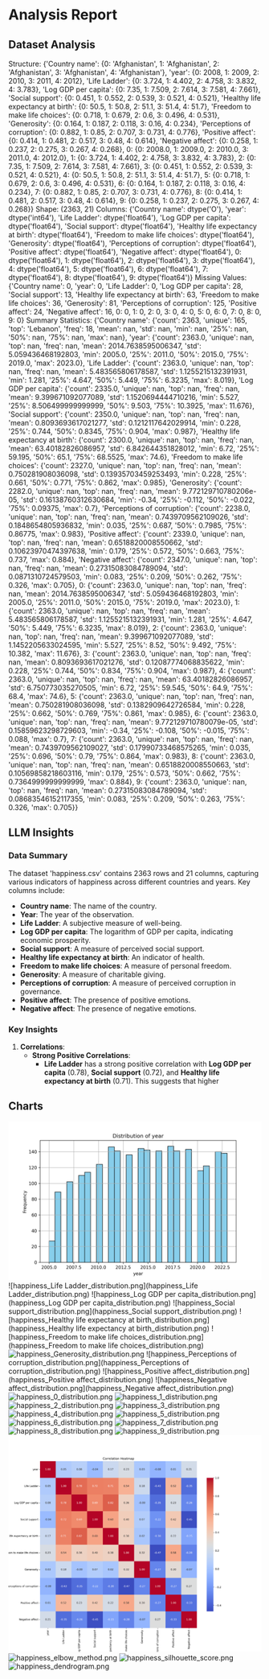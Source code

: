 # Analysis Report

## Dataset Analysis
Structure: {'Country name': {0: 'Afghanistan', 1: 'Afghanistan', 2: 'Afghanistan', 3: 'Afghanistan', 4: 'Afghanistan'}, 'year': {0: 2008, 1: 2009, 2: 2010, 3: 2011, 4: 2012}, 'Life Ladder': {0: 3.724, 1: 4.402, 2: 4.758, 3: 3.832, 4: 3.783}, 'Log GDP per capita': {0: 7.35, 1: 7.509, 2: 7.614, 3: 7.581, 4: 7.661}, 'Social support': {0: 0.451, 1: 0.552, 2: 0.539, 3: 0.521, 4: 0.521}, 'Healthy life expectancy at birth': {0: 50.5, 1: 50.8, 2: 51.1, 3: 51.4, 4: 51.7}, 'Freedom to make life choices': {0: 0.718, 1: 0.679, 2: 0.6, 3: 0.496, 4: 0.531}, 'Generosity': {0: 0.164, 1: 0.187, 2: 0.118, 3: 0.16, 4: 0.234}, 'Perceptions of corruption': {0: 0.882, 1: 0.85, 2: 0.707, 3: 0.731, 4: 0.776}, 'Positive affect': {0: 0.414, 1: 0.481, 2: 0.517, 3: 0.48, 4: 0.614}, 'Negative affect': {0: 0.258, 1: 0.237, 2: 0.275, 3: 0.267, 4: 0.268}, 0: {0: 2008.0, 1: 2009.0, 2: 2010.0, 3: 2011.0, 4: 2012.0}, 1: {0: 3.724, 1: 4.402, 2: 4.758, 3: 3.832, 4: 3.783}, 2: {0: 7.35, 1: 7.509, 2: 7.614, 3: 7.581, 4: 7.661}, 3: {0: 0.451, 1: 0.552, 2: 0.539, 3: 0.521, 4: 0.521}, 4: {0: 50.5, 1: 50.8, 2: 51.1, 3: 51.4, 4: 51.7}, 5: {0: 0.718, 1: 0.679, 2: 0.6, 3: 0.496, 4: 0.531}, 6: {0: 0.164, 1: 0.187, 2: 0.118, 3: 0.16, 4: 0.234}, 7: {0: 0.882, 1: 0.85, 2: 0.707, 3: 0.731, 4: 0.776}, 8: {0: 0.414, 1: 0.481, 2: 0.517, 3: 0.48, 4: 0.614}, 9: {0: 0.258, 1: 0.237, 2: 0.275, 3: 0.267, 4: 0.268}}
Shape: (2363, 21)
Columns:
{'Country name': dtype('O'), 'year': dtype('int64'), 'Life Ladder': dtype('float64'), 'Log GDP per capita': dtype('float64'), 'Social support': dtype('float64'), 'Healthy life expectancy at birth': dtype('float64'), 'Freedom to make life choices': dtype('float64'), 'Generosity': dtype('float64'), 'Perceptions of corruption': dtype('float64'), 'Positive affect': dtype('float64'), 'Negative affect': dtype('float64'), 0: dtype('float64'), 1: dtype('float64'), 2: dtype('float64'), 3: dtype('float64'), 4: dtype('float64'), 5: dtype('float64'), 6: dtype('float64'), 7: dtype('float64'), 8: dtype('float64'), 9: dtype('float64')}
Missing Values:
{'Country name': 0, 'year': 0, 'Life Ladder': 0, 'Log GDP per capita': 28, 'Social support': 13, 'Healthy life expectancy at birth': 63, 'Freedom to make life choices': 36, 'Generosity': 81, 'Perceptions of corruption': 125, 'Positive affect': 24, 'Negative affect': 16, 0: 0, 1: 0, 2: 0, 3: 0, 4: 0, 5: 0, 6: 0, 7: 0, 8: 0, 9: 0}
Summary Statistics:
{'Country name': {'count': 2363, 'unique': 165, 'top': 'Lebanon', 'freq': 18, 'mean': nan, 'std': nan, 'min': nan, '25%': nan, '50%': nan, '75%': nan, 'max': nan}, 'year': {'count': 2363.0, 'unique': nan, 'top': nan, 'freq': nan, 'mean': 2014.7638595006347, 'std': 5.059436468192803, 'min': 2005.0, '25%': 2011.0, '50%': 2015.0, '75%': 2019.0, 'max': 2023.0}, 'Life Ladder': {'count': 2363.0, 'unique': nan, 'top': nan, 'freq': nan, 'mean': 5.483565806178587, 'std': 1.1255215132391931, 'min': 1.281, '25%': 4.647, '50%': 5.449, '75%': 6.3235, 'max': 8.019}, 'Log GDP per capita': {'count': 2335.0, 'unique': nan, 'top': nan, 'freq': nan, 'mean': 9.399671092077089, 'std': 1.1520694444710216, 'min': 5.527, '25%': 8.506499999999999, '50%': 9.503, '75%': 10.3925, 'max': 11.676}, 'Social support': {'count': 2350.0, 'unique': nan, 'top': nan, 'freq': nan, 'mean': 0.8093693617021277, 'std': 0.1212117642029914, 'min': 0.228, '25%': 0.744, '50%': 0.8345, '75%': 0.904, 'max': 0.987}, 'Healthy life expectancy at birth': {'count': 2300.0, 'unique': nan, 'top': nan, 'freq': nan, 'mean': 63.40182826086957, 'std': 6.842644351828012, 'min': 6.72, '25%': 59.195, '50%': 65.1, '75%': 68.5525, 'max': 74.6}, 'Freedom to make life choices': {'count': 2327.0, 'unique': nan, 'top': nan, 'freq': nan, 'mean': 0.750281908036098, 'std': 0.13935703459253493, 'min': 0.228, '25%': 0.661, '50%': 0.771, '75%': 0.862, 'max': 0.985}, 'Generosity': {'count': 2282.0, 'unique': nan, 'top': nan, 'freq': nan, 'mean': 9.772129710780206e-05, 'std': 0.16138760312630684, 'min': -0.34, '25%': -0.112, '50%': -0.022, '75%': 0.09375, 'max': 0.7}, 'Perceptions of corruption': {'count': 2238.0, 'unique': nan, 'top': nan, 'freq': nan, 'mean': 0.7439709562109026, 'std': 0.1848654805936832, 'min': 0.035, '25%': 0.687, '50%': 0.7985, '75%': 0.86775, 'max': 0.983}, 'Positive affect': {'count': 2339.0, 'unique': nan, 'top': nan, 'freq': nan, 'mean': 0.6518820008550662, 'std': 0.10623970474397638, 'min': 0.179, '25%': 0.572, '50%': 0.663, '75%': 0.737, 'max': 0.884}, 'Negative affect': {'count': 2347.0, 'unique': nan, 'top': nan, 'freq': nan, 'mean': 0.27315083084789094, 'std': 0.0871310724579503, 'min': 0.083, '25%': 0.209, '50%': 0.262, '75%': 0.326, 'max': 0.705}, 0: {'count': 2363.0, 'unique': nan, 'top': nan, 'freq': nan, 'mean': 2014.7638595006347, 'std': 5.059436468192803, 'min': 2005.0, '25%': 2011.0, '50%': 2015.0, '75%': 2019.0, 'max': 2023.0}, 1: {'count': 2363.0, 'unique': nan, 'top': nan, 'freq': nan, 'mean': 5.483565806178587, 'std': 1.1255215132391931, 'min': 1.281, '25%': 4.647, '50%': 5.449, '75%': 6.3235, 'max': 8.019}, 2: {'count': 2363.0, 'unique': nan, 'top': nan, 'freq': nan, 'mean': 9.399671092077089, 'std': 1.1452205633024595, 'min': 5.527, '25%': 8.52, '50%': 9.492, '75%': 10.382, 'max': 11.676}, 3: {'count': 2363.0, 'unique': nan, 'top': nan, 'freq': nan, 'mean': 0.8093693617021276, 'std': 0.12087774068835622, 'min': 0.228, '25%': 0.744, '50%': 0.834, '75%': 0.904, 'max': 0.987}, 4: {'count': 2363.0, 'unique': nan, 'top': nan, 'freq': nan, 'mean': 63.40182826086957, 'std': 6.750773035270505, 'min': 6.72, '25%': 59.545, '50%': 64.9, '75%': 68.4, 'max': 74.6}, 5: {'count': 2363.0, 'unique': nan, 'top': nan, 'freq': nan, 'mean': 0.750281908036098, 'std': 0.1382909642726584, 'min': 0.228, '25%': 0.662, '50%': 0.769, '75%': 0.861, 'max': 0.985}, 6: {'count': 2363.0, 'unique': nan, 'top': nan, 'freq': nan, 'mean': 9.772129710780079e-05, 'std': 0.15859623298729603, 'min': -0.34, '25%': -0.108, '50%': -0.015, '75%': 0.088, 'max': 0.7}, 7: {'count': 2363.0, 'unique': nan, 'top': nan, 'freq': nan, 'mean': 0.7439709562109027, 'std': 0.17990733468575265, 'min': 0.035, '25%': 0.696, '50%': 0.79, '75%': 0.864, 'max': 0.983}, 8: {'count': 2363.0, 'unique': nan, 'top': nan, 'freq': nan, 'mean': 0.6518820008550663, 'std': 0.10569858218603116, 'min': 0.179, '25%': 0.573, '50%': 0.662, '75%': 0.7364999999999999, 'max': 0.884}, 9: {'count': 2363.0, 'unique': nan, 'top': nan, 'freq': nan, 'mean': 0.27315083084789094, 'std': 0.08683546152117355, 'min': 0.083, '25%': 0.209, '50%': 0.263, '75%': 0.326, 'max': 0.705}}

## LLM Insights
### Data Summary

The dataset 'happiness.csv' contains 2363 rows and 21 columns, capturing various indicators of happiness across different countries and years. Key columns include:

- **Country name**: The name of the country.
- **Year**: The year of the observation.
- **Life Ladder**: A subjective measure of well-being.
- **Log GDP per capita**: The logarithm of GDP per capita, indicating economic prosperity.
- **Social support**: A measure of perceived social support.
- **Healthy life expectancy at birth**: An indicator of health.
- **Freedom to make life choices**: A measure of personal freedom.
- **Generosity**: A measure of charitable giving.
- **Perceptions of corruption**: A measure of perceived corruption in governance.
- **Positive affect**: The presence of positive emotions.
- **Negative affect**: The presence of negative emotions.

### Key Insights

1. **Correlations**:
   - **Strong Positive Correlations**: 
     - **Life Ladder** has a strong positive correlation with **Log GDP per capita** (0.78), **Social support** (0.72), and **Healthy life expectancy at birth** (0.71). This suggests that higher

## Charts
![happiness_year_distribution.png](happiness_year_distribution.png)
![happiness_Life Ladder_distribution.png](happiness_Life Ladder_distribution.png)
![happiness_Log GDP per capita_distribution.png](happiness_Log GDP per capita_distribution.png)
![happiness_Social support_distribution.png](happiness_Social support_distribution.png)
![happiness_Healthy life expectancy at birth_distribution.png](happiness_Healthy life expectancy at birth_distribution.png)
![happiness_Freedom to make life choices_distribution.png](happiness_Freedom to make life choices_distribution.png)
![happiness_Generosity_distribution.png](happiness_Generosity_distribution.png)
![happiness_Perceptions of corruption_distribution.png](happiness_Perceptions of corruption_distribution.png)
![happiness_Positive affect_distribution.png](happiness_Positive affect_distribution.png)
![happiness_Negative affect_distribution.png](happiness_Negative affect_distribution.png)
![happiness_0_distribution.png](happiness_0_distribution.png)
![happiness_1_distribution.png](happiness_1_distribution.png)
![happiness_2_distribution.png](happiness_2_distribution.png)
![happiness_3_distribution.png](happiness_3_distribution.png)
![happiness_4_distribution.png](happiness_4_distribution.png)
![happiness_5_distribution.png](happiness_5_distribution.png)
![happiness_6_distribution.png](happiness_6_distribution.png)
![happiness_7_distribution.png](happiness_7_distribution.png)
![happiness_8_distribution.png](happiness_8_distribution.png)
![happiness_9_distribution.png](happiness_9_distribution.png)
![happiness_heatmap.png](happiness_heatmap.png)
![happiness_elbow_method.png](happiness_elbow_method.png)
![happiness_silhouette_score.png](happiness_silhouette_score.png)
![happiness_dendrogram.png](happiness_dendrogram.png)
